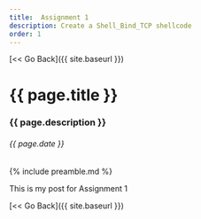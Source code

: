 ```yaml
---
title:  Assignment 1
description: Create a Shell_Bind_TCP shellcode
order: 1
---
```


[&lt;&lt; Go Back]({{ site.baseurl }})

# {{ page.title }}
### {{ page.description }}
###### {{ page.date }}

{% include preamble.md %}

This is my post for Assignment 1

[&lt;&lt; Go Back]({{ site.baseurl }})

